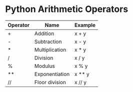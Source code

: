 # Python Arithmetic Operators
| Operator | Name | Example |
|----------|------|---------|
| + | Addition | x + y |
| - | Subtraction | x - y |
| * | Multiplication | x * y |
| / | Division | x / y |
| % | Modulus | x % y |
| **  | Exponentiation | x ** y |
| // | Floor division | x // y |
